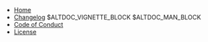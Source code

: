 * [Home](/)
* [Changelog]($ALTDOC_NEWS)
$ALTDOC_VIGNETTE_BLOCK
$ALTDOC_MAN_BLOCK
* [Code of Conduct]($ALTDOC_CODE_OF_CONDUCT)
* [License]($ALTDOC_LICENSE)
